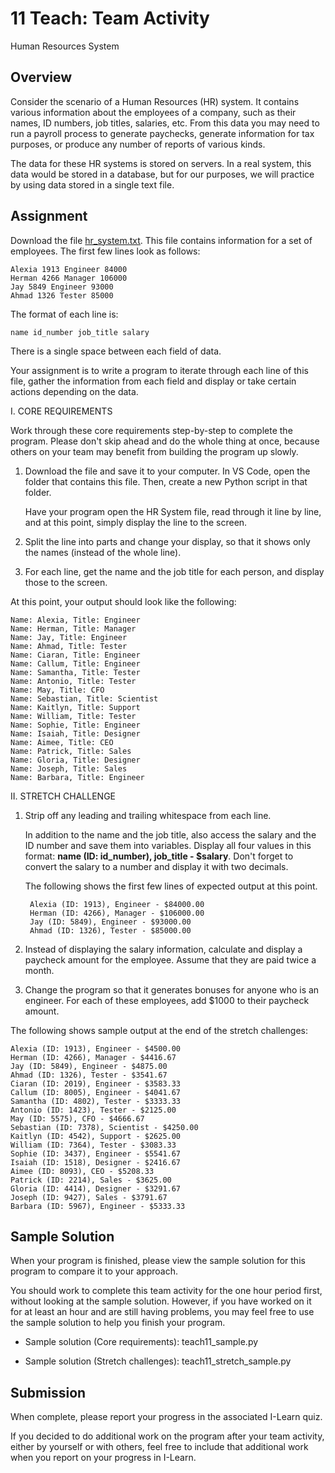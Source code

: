 # 11 Teach: Team Activity

Human Resources System

## Overview

Consider the scenario of a Human Resources (HR) system. It contains various information about the employees of a company, such as their names, ID numbers, job titles, salaries, etc. From this data you may need to run a payroll process to generate paychecks, generate information for tax purposes, or produce any number of reports of various kinds.

The data for these HR systems is stored on servers. In a real system, this data would be stored in a database, but for our purposes, we will practice by using data stored in a single text file.

## Assignment

Download the file [hr_system.txt](https://byui-cse.github.io/cse110-course/lesson11/hr_system.txt). This file contains information for a set of employees. The first few lines look as follows:

    Alexia 1913 Engineer 84000
    Herman 4266 Manager 106000
    Jay 5849 Engineer 93000
    Ahmad 1326 Tester 85000

The format of each line is:

    name id_number job_title salary

There is a single space between each field of data.

Your assignment is to write a program to iterate through each line of this file, gather the information from each field and display or take certain actions depending on the data.

I. CORE REQUIREMENTS

Work through these core requirements step-by-step to complete the program. Please don't skip ahead and do the whole thing at once, because others on your team may benefit from building the program up slowly.

1. Download the file and save it to your computer. In VS Code, open the folder that contains this file. Then, create a new Python script in that folder.

    Have your program open the HR System file, read through it line by line, and at this point, simply display the line to the screen.

2. Split the line into parts and change your display, so that it shows only the names (instead of the whole line).

3. For each line, get the name and the job title for each person, and display those to the screen.

At this point, your output should look like the following:

    Name: Alexia, Title: Engineer
    Name: Herman, Title: Manager
    Name: Jay, Title: Engineer
    Name: Ahmad, Title: Tester
    Name: Ciaran, Title: Engineer
    Name: Callum, Title: Engineer
    Name: Samantha, Title: Tester
    Name: Antonio, Title: Tester
    Name: May, Title: CFO
    Name: Sebastian, Title: Scientist
    Name: Kaitlyn, Title: Support
    Name: William, Title: Tester
    Name: Sophie, Title: Engineer
    Name: Isaiah, Title: Designer
    Name: Aimee, Title: CEO
    Name: Patrick, Title: Sales
    Name: Gloria, Title: Designer
    Name: Joseph, Title: Sales
    Name: Barbara, Title: Engineer

II. STRETCH CHALLENGE

1. Strip off any leading and trailing whitespace from each line.

    In addition to the name and the job title, also access the salary and the ID number and save them into variables. Display all four values in this format: **name (ID: id_number), job_title - $salary**. Don't forget to convert the salary to a number and display it with two decimals.

    The following shows the first few lines of expected output at this point.

        Alexia (ID: 1913), Engineer - $84000.00
        Herman (ID: 4266), Manager - $106000.00
        Jay (ID: 5849), Engineer - $93000.00
        Ahmad (ID: 1326), Tester - $85000.00

2. Instead of displaying the salary information, calculate and display a paycheck amount for the employee. Assume that they are paid twice a month.

3. Change the program so that it generates bonuses for anyone who is an engineer. For each of these employees, add $1000 to their paycheck amount.

The following shows sample output at the end of the stretch challenges:

    Alexia (ID: 1913), Engineer - $4500.00
    Herman (ID: 4266), Manager - $4416.67
    Jay (ID: 5849), Engineer - $4875.00
    Ahmad (ID: 1326), Tester - $3541.67
    Ciaran (ID: 2019), Engineer - $3583.33
    Callum (ID: 8005), Engineer - $4041.67
    Samantha (ID: 4802), Tester - $3333.33
    Antonio (ID: 1423), Tester - $2125.00
    May (ID: 5575), CFO - $4666.67
    Sebastian (ID: 7378), Scientist - $4250.00
    Kaitlyn (ID: 4542), Support - $2625.00
    William (ID: 7364), Tester - $3083.33
    Sophie (ID: 3437), Engineer - $5541.67
    Isaiah (ID: 1518), Designer - $2416.67
    Aimee (ID: 8093), CEO - $5208.33
    Patrick (ID: 2214), Sales - $3625.00
    Gloria (ID: 4414), Designer - $3291.67
    Joseph (ID: 9427), Sales - $3791.67
    Barbara (ID: 5967), Engineer - $5333.33

## Sample Solution

When your program is finished, please view the sample solution for this program to compare it to your approach.

You should work to complete this team activity for the one hour period first, without looking at the sample solution. However, if you have worked on it for at least an hour and are still having problems, you may feel free to use the sample solution to help you finish your program.

- Sample solution (Core requirements): teach11_sample.py

- Sample solution (Stretch challenges): teach11_stretch_sample.py

## Submission

When complete, please report your progress in the associated I-Learn quiz.

If you decided to do additional work on the program after your team activity, either by yourself or with others, feel free to include that additional work when you report on your progress in I-Learn.
